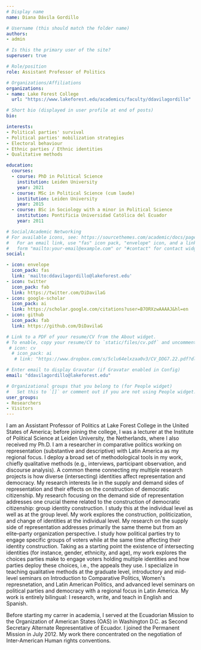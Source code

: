 ```yaml
---
# Display name
name: Diana Dávila Gordillo

# Username (this should match the folder name)
authors:
- admin

# Is this the primary user of the site?
superuser: true

# Role/position
role: Assistant Professor of Politics

# Organizations/Affiliations
organizations:
- name: Lake Forest College 
  url: "https://www.lakeforest.edu/academics/faculty/ddavilagordillo"

# Short bio (displayed in user profile at end of posts)
bio: 

interests:
- Political parties' survival
- Political parties' mobilization strategies
- Electoral behaviour
- Ethnic parties / Ethnic identities
- Qualitative methods

education:
  courses:
  - course: PhD in Political Science
    institution: Leiden University
    year: 2021
  - course: MSc in Political Science (cum laude)
    institution: Leiden University
    year: 2015
  - course: BSc in Sociology with a minor in Political Science
    institution: Pontificia Universidad Católica del Ecuador
    year: 2011

# Social/Academic Networking
# For available icons, see: https://sourcethemes.com/academic/docs/page-builder/#icons
#   For an email link, use "fas" icon pack, "envelope" icon, and a link in the
#   form "mailto:your-email@example.com" or "#contact" for contact widget.
social:

- icon: envelope
  icon_pack: fas
  link: 'mailto:ddavilagordillo@lakeforest.edu'
- icon: twitter
  icon_pack: fab
  link: https://twitter.com/DiDavilaG
- icon: google-scholar
  icon_pack: ai
  link: https://scholar.google.com/citations?user=B7ORXzwAAAAJ&hl=en
- icon: github
  icon_pack: fab
  link: https://github.com/DiDavilaG

# Link to a PDF of your resume/CV from the About widget.
# To enable, copy your resume/CV to `static/files/cv.pdf` and uncomment the lines below.
 # icon: cv
  # icon_pack: ai
   # link: "https://www.dropbox.com/s/5clu64elxzaa0v3/CV_DDG7.22.pdf?dl=0"

# Enter email to display Gravatar (if Gravatar enabled in Config)
email: "ddavilagordillo@lakeforest.edu"

# Organizational groups that you belong to (for People widget)
#   Set this to `[]` or comment out if you are not using People widget.
user_groups:
- Researchers
- Visitors
---
```

I am an Assistant Professor of Politics at Lake Forest College in the United States of America; before joining the college, I was a lecturer at the Institute of Political Science at Leiden University, the Netherlands, where I also received my Ph.D. I am a researcher in comparative politics working on representation (substantive and descriptive) with Latin America as my regional focus. I deploy a broad set of methodological tools in my work, chiefly qualitative methods (e.g., interviews, participant observation, and discourse analysis). A common theme connecting my multiple research projects is how diverse (intersecting) identities affect representation and democracy. My research interests lie in the supply and demand sides of representation and their effects on the construction of democratic citizenship. My research focusing on the demand side of representation addresses one crucial theme related to the construction of democratic citizenship: group identity construction. I study this at the individual level as well as at the group level. My work explores the construction, politicization, and change of identities at the individual level. My research on the supply side of representation addresses primarily the same theme but from an elite–party organization perspective. I study how political parties try to engage specific groups of voters while at the same time affecting their identity construction. Taking as a starting point the existence of intersecting identities (for instance, gender, ethnicity, and age), my work explores the choices parties make to engage voters holding multiple identities and how parties deploy these choices, i.e., the appeals they use. I specialize in teaching qualitative methods at the graduate level, introductory and mid-level seminars on Introduction to Comparative Politics, Women's represnetation, and Latin American Politics, and advanced level seminars on political parties and democracy with a regional focus in Latin America. My work is entirely bilingual: I research, write, and teach in English and Spanish. 

Before starting my carrer in academia, I served at the Ecuadorian Mission to the Organization of American States (OAS) in Washington D.C. as Second Secretary Alternate Representative of Ecuador. I joined the Permanent Mission in July 2012. My work there concentrated on the negotiation of Inter-American Human rights conventions.
